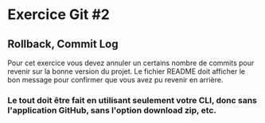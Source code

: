 # Exercice Git #2
## Rollback, Commit Log

Pour cet exercice vous devez annuler un certains nombre de commits pour revenir sur la bonne version du projet.
Le fichier README doit afficher le bon message pour confirmer que vous avez pu revenir en arrière.

### Le tout doit être fait en utilisant seulement votre CLI, donc sans l'application GitHub, sans l'option download zip, etc.
